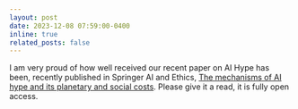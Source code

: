 ```yaml
---
layout: post
date: 2023-12-08 07:59:00-0400
inline: true
related_posts: false
---
```


I am very proud of how well received our recent paper on AI Hype has been, recently published in Springer AI and Ethics, <a href="https://link.springer.com/article/10.1007/s43681-024-00461-2">The mechanisms of AI hype and its planetary and social costs</a>. Please give it a read, it is fully open access. 


